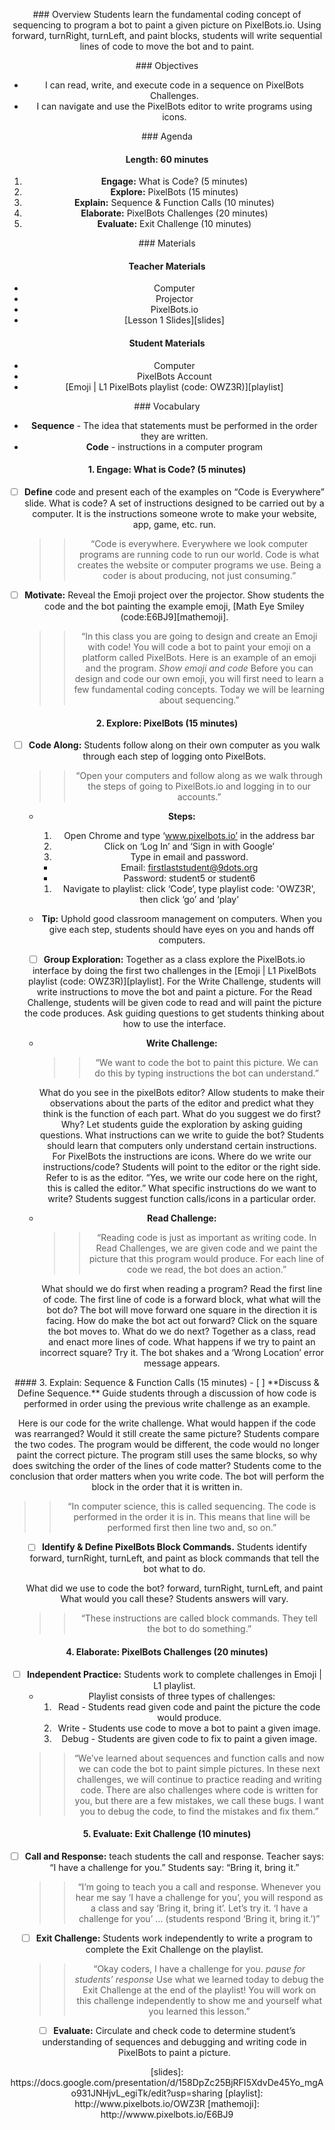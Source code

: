 <header title='PixelBots' subtitle='Emoji: Lesson 1'/>

<notable>

<iconp src='/icons/activity.png'>### Overview</iconp>
Students learn the fundamental coding concept of sequencing to program a bot to paint a given picture on PixelBots.io. Using forward, turnRight, turnLeft, and paint blocks, students will write sequential lines of code to move the bot and to paint.

<iconp src='/icons/objectives.png'>### Objectives</iconp>
- I can read, write, and execute code in a sequence on PixelBots Challenges.
- I can navigate and use the PixelBots editor to write programs using icons.


<iconp src='/icons/agenda.png'>### Agenda</iconp>

#### Length: 60 minutes

1. **Engage:** What is Code? (5 minutes)
1. **Explore:** PixelBots (15 minutes)
1. **Explain:** Sequence & Function Calls (10 minutes)
1. **Elaborate:** PixelBots Challenges (20 minutes)
1. **Evaluate:** Exit Challenge (10  minutes)

<note>

<iconp src='/icons/materials.png'>### Materials</iconp>

#### Teacher Materials
- Computer
- Projector
- PixelBots.io
- [Lesson 1 Slides][slides]



#### Student Materials
- Computer
- PixelBots Account
- [Emoji | L1 PixelBots playlist (code: OWZ3R)][playlist]


<iconp src='/icons/vocab.png'>### Vocabulary</iconp>
- **Sequence** - The idea that statements must be performed in the order they are written.
- **Code** - instructions in a computer program

</note>
<pagebreak/>

#### 1. Engage: What is Code? (5 minutes)
- [ ] **Define** code and present each of the examples on “Code is Everywhere” slide.
  <iconp type='question'>What is code?</iconp>
  <iconp type='answer'>A set of instructions designed to be carried out by a computer. It is the instructions someone wrote to make your website, app, game, etc. run.</iconp>

  >>“Code is everywhere. Everywhere we look computer programs are running code to run our world. Code is what creates the website or computer programs we use. Being a coder is about producing, not just consuming.”



- [ ] **Motivate:** Reveal the Emoji project over the projector. Show students the code and the bot painting the example emoji, [Math Eye Smiley (code:E6BJ9][mathemoji].
  >>“In this class you are going to design and create an Emoji with code! You will code a bot to paint your emoji on a platform called PixelBots. Here is an example of an emoji and the program. *Show emoji and code* Before you can design and code our own emoji, you will first need to learn a few fundamental coding concepts. Today we will be learning about sequencing.”



#### 2. Explore: PixelBots (15 minutes)
- [ ] **Code Along:** Students follow along on their own computer as you walk through each step of logging onto PixelBots.
  >> “Open your computers and follow along as we walk through the steps of going to PixelBots.io and logging in to our accounts.”

  - **Steps:**
    1. Open Chrome and type ‘www.pixelbots.io’ in the address bar
    1. Click on ‘Log In’  and ‘Sign in with Google’
    1. Type in email and password.
      - Email: firstlaststudent@9dots.org
      - Password: student5 or student6
    1. Navigate to playlist: click ‘Code’, type playlist code: 'OWZ3R', then click ‘go’ and ‘play’

  - **Tip:** Uphold good classroom management on computers. When you give each step, students should have eyes on you and hands off computers.



- [ ] **Group Exploration:** Together as a class explore the PixelBots.io interface by doing the first two challenges in the [Emoji | L1 PixelBots playlist (code: OWZ3R)][playlist]. For the Write Challenge, students will write instructions to move the bot and paint a picture. For the Read Challenge, students will be given code to read and will paint the picture the code produces. Ask guiding questions to get students thinking about how to use the interface.

  - **Write Challenge:**
    >> “We want to code the bot to paint this picture. We can do this by typing instructions the bot can understand.”  

    <iconp type='question'>What do you see in the pixelBots editor?</iconp>
    <iconp type='answer'>Allow students to make their observations about the parts of the editor and predict what they think is the function of each part.</iconp>
    <iconp type='question'>What do you suggest we do first? Why?</iconp>
    <iconp type='answer'>Let students guide the exploration by asking guiding questions.</iconp>
    <iconp type='question'>What instructions can we write to guide the bot?</iconp>
    <iconp type='answer'>Students should learn that computers only understand certain instructions. For PixelBots the instructions are icons. </iconp>
    <iconp type='question'>Where do we write our instructions/code?</iconp>
    <iconp type='answer'>Students will point to the editor or the right side. Refer to is as the editor. “Yes, we write our code here on the right, this is called the editor.”</iconp>
    <iconp type='question'>What specific instructions do we want to write?</iconp>
    <iconp type='answer'>Students suggest function calls/icons in a particular order. </iconp>




  - **Read Challenge:**
    >> “Reading code is just as important as writing code. In Read Challenges, we are given code and we paint the picture that this program would produce. For each line of code we read, the bot does an action.”  

    <iconp type='question'>What should we do first when reading a program?</iconp>
    <iconp type='answer'>Read the first line of code.</iconp>
    <iconp type='question'>The first line of code is a forward block, what what will the bot do? </iconp>
    <iconp type='answer'>The bot will move forward one square in the direction it is facing. </iconp>
    <iconp type='question'>How do make the bot act out forward?</iconp>
    <iconp type='answer'>Click on the square the bot moves to.</iconp>
    <iconp type='question'>What do we do next?</iconp>
    <iconp type='answer'>Together as a class, read and enact more lines of code.</iconp>
    <iconp type='question'>What happens if we try to paint an incorrect square? Try it.</iconp>
    <iconp type='answer'>The bot shakes and a ‘Wrong Location’ error message appears.</iconp>

<pagebreak/>
#### 3. Explain: Sequence & Function Calls (15 minutes)
- [ ] **Discuss & Define Sequence.** Guide students through a discussion of how code is performed in order using the previous write challenge as an example.

  <iconp type='question'>Here is our code for the write challenge. What would happen if the code was rearranged? Would it still create the same picture?</iconp>
  <iconp type='answer'>Students compare the two codes. The program would be different, the code would no longer paint the correct picture.</iconp>
  <iconp type='question'>The program still uses the same blocks, so why does switching the order of the lines of code matter?</iconp>
  <iconp type='answer'>Students come to the conclusion that order matters when you write code. The bot will perform the block in the order that it is written in.</iconp>

  >>“In computer science, this is called sequencing. The code is performed in the order it is in. This means that line will be performed first then line two and, so on.”



- [ ] **Identify & Define PixelBots Block Commands.** Students identify forward, turnRight, turnLeft, and paint as block commands that tell the bot what to do.

  <iconp type='question'>What did we use to code the bot?</iconp>
  <iconp type='answer'>forward, turnRight, turnLeft, and paint</iconp>
  <iconp type='question'>What would you call these?</iconp>
  <iconp type='answer'>Students answers will vary. </iconp>

  >>“These instructions are called block commands. They tell the bot to do something.”


#### 4. Elaborate: PixelBots Challenges (20 minutes)
- [ ] **Independent Practice:** Students work to complete challenges in Emoji | L1 playlist.
  - Playlist consists of three types of challenges:
    1. Read - Students read given code and paint the picture the code would produce.
    1. Write - Students use code to move a bot to paint a given image.
    1. Debug - Students are given code to fix to paint a given image.
  >>“We’ve learned about sequences and function calls and now we can code the bot to paint simple pictures. In these next challenges, we will continue to practice reading and writing code. There are also challenges where code is written for you, but there are a few mistakes, we call these bugs. I want you to debug the code, to find the mistakes and fix them.”

#### 5. Evaluate: Exit Challenge (10  minutes)
- [ ] **Call and Response:** teach students the call and response. Teacher says: “I have a challenge for you.” Students say: “Bring it, bring it.”
  >>“I’m going to teach you a call and response. Whenever you hear me say ‘I have a challenge for you’, you will respond as a class and say ‘Bring it, bring it’. Let’s try it. ‘I have a challenge for you’ … (students respond ‘Bring it, bring it.’)”



- [ ] **Exit Challenge:** Students work independently to write a program to complete the Exit Challenge on the playlist.
  >>“Okay coders, I have a challenge for you. *pause for students’ response*   Use what we learned today to debug the Exit Challenge at the end of the playlist! You will work on this challenge independently to show me and yourself what you learned this lesson.”



- [ ] **Evaluate:** Circulate and check code to determine student’s understanding of sequences and debugging and writing code in PixelBots to paint a picture.


</notable>
[slides]: https://docs.google.com/presentation/d/158DpZc25BjRFI5XdvDe45Yo_mgAo931JNHjvL_egiTk/edit?usp=sharing
[playlist]: http://www.pixelbots.io/OWZ3R
[mathemoji]: http://wwww.pixelbots.io/E6BJ9
